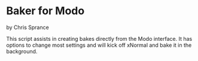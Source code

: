 # Baker for Modo
by Chris Sprance

This script assists in creating bakes directly from the Modo interface. It has options to change most settings and will kick off xNormal and bake it in the background.